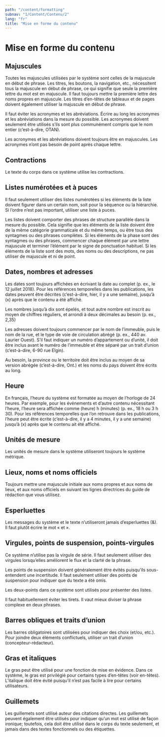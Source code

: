 ```yaml
---
path: "/content/formatting"
subnav: "1/Content/Contenu/2"
lang: "fr"
title: "Mise en forme du contenu"
---
```


# Mise en forme du contenu
## Majuscules
Toutes les majuscules utilisées par le système sont celles de la majuscule en début de phrase. Les titres, les boutons, la navigation, etc., nécessitent tous la majuscule en début de phrase, ce qui signifie que seule la première lettre du mot est en majuscule. Il faut toujours mettre la première lettre des noms propres en majuscule. Les titres d’en-têtes de tableaux et de pages doivent également utiliser la majuscule en début de phrase.

Il faut éviter les acronymes et les abréviations. Écrire au long les acronymes et les abréviations dans la mesure du possible. Les acronymes doivent seulement être utilisés s’ils sont plus communément compris que le nom entier (c’est-à-dire, OTAN).

Les acronymes et les abréviations doivent toujours être en majuscules. Les acronymes n’ont pas besoin de point après chaque lettre.

## Contractions
Le texte du corps dans ce système utilise les contractions.

## Listes numérotées et à puces
Il faut seulement utiliser des listes numérotées si les éléments de la liste doivent figurer dans un certain nom, soit pour la séquence ou la hiérarchie. Si l’ordre n’est pas important, utiliser une liste à puces.

Les listes doivent comporter des phrases de structure parallèle dans la mesure du possible. Cela signifie que les éléments de la liste doivent être de la même catégorie grammaticale et du même temps, ou être tous des syntagmes ou des phrases complètes. Si les éléments de la phase sont des syntagmes ou des phrases, commencer chaque élément par une lettre majuscule et terminer l’élément par le signe de ponctuation habituel. Si les éléments de la liste sont des mots, des noms ou des descriptions, ne pas utiliser de majuscule et ni de point. 

## Dates, nombres et adresses
Les dates sont toujours affichées en écrivant la date au complet (p. ex., le 12 juillet 2018). Pour les références temporelles dans les publications, les dates peuvent être décrites (c’est-à-dire, hier, il y a une semaine), jusqu’à (x) après que le contenu a été affiché.  

Les nombres jusqu’à dix sont épelés, et tout autre nombre est inscrit au moyen de chiffres réguliers, et arrondi à deux décimales au besoin (p. ex., 2,35)

Les adresses doivent toujours commencer par le nom de l’immeuble, puis le nom de la rue, et le type de voie de circulation abrégé (p. ex., 440 av. Laurier Ouest). S’il faut indiquer un numéro d’appartement ou d’unité, il doit être inclus avant le numéro de l’immeuble et être séparé par un trait d’union (c’est-à-dire, 6-90 rue Elgin).

Au besoin, la province ou le territoire doit être inclus au moyen de sa version abrégée (c’est-à-dire, Ont.) et les noms du pays doivent être écrits au long.

## Heure
En français, l’heure du système est formatée au moyen de l’horloge de 24 heures. Par exemple, pour les événements et d’autre contenu nécessitant l’heure, l’heure sera affichée comme (heure) h (minutes) (p. ex., 18 h ou 3 h 30). Pour les références temporelles que l’on retrouve dans les publications, l’heure peut être écrite (c’est-à-dire, il y a 4 minutes, il y a une semaine) jusqu’à (x) après que le contenu ait été affiché. 
 
## Unités de mesure
Les unités de mesure dans le système utiliseront toujours le système métrique.

## Lieux, noms et noms officiels
Toujours mettre une majuscule initiale aux noms propres et aux noms de lieux, et aux noms officiels en suivant les lignes directrices du guide de rédaction que vous utilisez. 

## Esperluettes
Les messages du système et le texte n’utiliseront jamais d’esperluettes (&). Il faut plutôt écrire le mot « et ».

## Virgules, points de suspension, points-virgules
Ce système n’utilise pas la virgule de série. Il faut seulement utiliser des virgules lorsqu’elles améliorent le flux et la clarté de la phrase. 

Les points de suspension doivent généralement être évités puisqu’ils sous-entendent une incertitude. Il faut seulement utiliser des points de suspension pour indiquer que du texte a été omis.

Les deux-points dans ce système sont utilisés pour présenter des listes.

Il faut habituellement éviter les tirets. Il vaut mieux diviser la phrase complexe en deux phrases.  

## Barres obliques et traits d’union
Les barres obligatoires sont utilisées pour indiquer des choix (et/ou, etc.). Pour joindre deux éléments conflictuels, utiliser un trait d’union (concepteur-rédacteur).

## Gras et italiques
Le gras peut être utilisé pour une fonction de mise en évidence. Dans ce système, le gras est privilégié pour certains types d’en-têtes (voir en-têtes). L’italique doit être évité puisqu’il n’est pas facile à lire pour certains utilisateurs. 

## Guillemets
Les guillemets sont utilisé auteur des citations directes. Les guillemets peuvent également être utilisés pour indiquer qu’un mot est utilisé de façon ironique; toutefois, cela doit être utilisé dans le corps du texte seulement, et jamais dans des textes fonctionnels ou des étiquettes.
